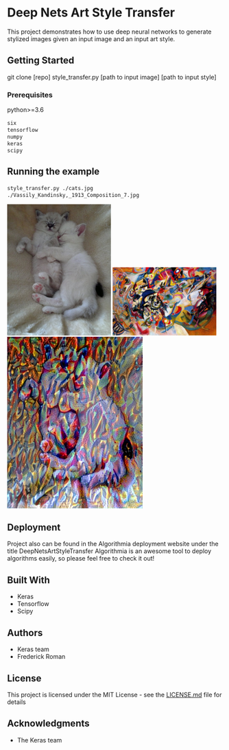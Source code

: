 # Deep Nets Art Style Transfer

This project demonstrates how to use deep neural networks to generate stylized images given an input image and an input art style.

## Getting Started

git clone [repo]
style_transfer.py [path to input image] [path to input style]

### Prerequisites

python>=3.6

```
six
tensorflow
numpy
keras
scipy
```


## Running the example

```
style_transfer.py ./cats.jpg ./Vassily_Kandinsky,_1913_Composition_7.jpg
```
<img src="https://github.com/FrederickRoman/DeepNetsArtStyleTransfer/blob/master/cats.jpg" width="48%">
<img src="https://github.com/FrederickRoman/DeepNetsArtStyleTransfer/blob/master/Vassily_Kandinsky,_1913_Composition_7.jpg" width="48%">
<img src="https://github.com/FrederickRoman/DeepNetsArtStyleTransfer/blob/master/results_at_iteration_9.png">

## Deployment

Project also can be found in the Algorithmia deployment website under the title DeepNetsArtStyleTransfer
Algorithmia is an awesome tool to deploy algorithms easily, so please feel free to check it out!

## Built With

* Keras
* Tensorflow
* Scipy

## Authors

* Keras team
* Frederick Roman

## License

This project is licensed under the MIT License - see the [LICENSE.md](LICENSE.md) file for details

## Acknowledgments

* The Keras team

